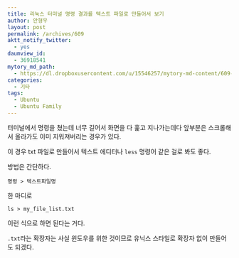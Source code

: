 ```yaml
---
title: 리눅스 터미널 명령 결과를 텍스트 파일로 만들어서 보기
author: 안형우
layout: post
permalink: /archives/609
aktt_notify_twitter:
  - yes
daumview_id:
  - 36918541
mytory_md_path:
  - https://dl.dropboxusercontent.com/u/15546257/mytory-md-content/609-stdout-to-txt.md
categories:
  - 기타
tags:
  - Ubuntu
  - Ubuntu Family
---
```

터미널에서 명령을 쳤는데 너무 길어서 화면을 다 훑고 지나가는데다 앞부분은 스크롤해서 올라가도 이미 지워져버리는 경우가 있다.

이 경우 txt 파일로 만들어서 텍스트 에디터나 `less` 명령어 같은 걸로 봐도 좋다.

방법은 간단하다.

    명령 > 텍스트파일명
    

한 마디로

    ls > my_file_list.txt
    

이런 식으로 하면 된다는 거다.

`.txt`라는 확장자는 사실 윈도우를 위한 것이므로 유닉스 스타일로 확장자 없이 만들어도 되겠다.